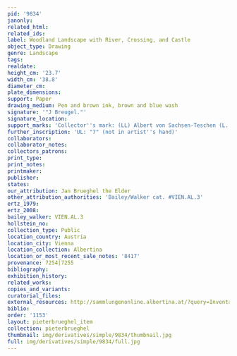 ```yaml
---
pid: '9834'
janonly: 
related_html: 
related_ids: 
label: Woodland Landscape with River, Crossing, and Castle
object_type: Drawing
genre: Landscape
tags: 
realdate: 
height_cm: '23.7'
width_cm: '38.8'
diameter_cm: 
plate_dimensions: 
support: Paper
drawing_medium: Pen and brown ink, brown and blue wash
signature: '"J Breugel."'
signature_location: 
support_marks: 'Collector''s mark: (LL) Albert von Sachsen-Teschen (L. 174)'
further_inscription: 'UL: "7" (not in artist''s hand)'
collaborators: 
collaborator_notes: 
collectors_patrons: 
print_type: 
print_notes: 
printmaker: 
publisher: 
states: 
our_attribution: Jan Brueghel the Elder
other_attribution_authorities: 'Bailey/Walker cat. #VIEN.AL.3'
ertz_1979: 
ertz_2008: 
bailey_walker: VIEN.AL.3
hollstein_no: 
collection_type: Public
location_country: Austria
location_city: Vienna
location_collection: Albertina
location_or_most_recent_sale_notes: '8417'
provenance: 7254|7255
bibliography: 
exhibition_history: 
related_works: 
copies_and_variants: 
curatorial_files: 
external_resources: http://sammlungenonline.albertina.at/?query=Inventarnummer%3D%5B8417%5D&showtype=record
biblio: 
order: '1153'
layout: pieterbrueghel_item
collection: pieterbrueghel
thumbnail: img/derivatives/simple/9834/thumbnail.jpg
full: img/derivatives/simple/9834/full.jpg
---
```

